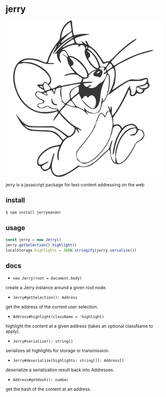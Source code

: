 # jerry

![jerry](jerry.svg)

jerry is a javascript package for text-content addressing on the web

## install

```bash
$ npm install jerrymander
```

## usage

```javascript
const jerry = new Jerry()
jerry.getSelection().highlight()
localStorage.highlights = JSON.stringify(jerry.serialize())
```

## docs

- `new Jerry(root = document.body)`

create a Jerry instance around a given root node.

- `Jerry#getSelection(): Address`

get the address of the current user selection.

- `Address#highlight(className = 'highlight)`

highlight the content at a given address (takes an optional className to apply).

- `Jerry#serialize(): string[]`

serializes all highlights for storage or transmission.

- `Jerry#deserialize(highlights: string[]): Address[]`

deserialize a serialization result back into Addresses.

- `Address#getHash(): number`

get the hash of the content at an address.
